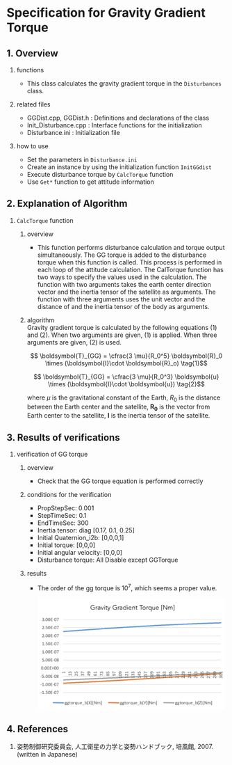 # Specification for Gravity Gradient Torque

## 1.  Overview

1. functions   
   - This class calculates the gravity gradient torque in the `Disturbances` class.

2. related files
   - GGDist.cpp, GGDist.h : Definitions and declarations of the class
   - Init_Disturbance.cpp : Interface functions for the initialization
   - Disturbance.ini : Initialization file

3. how to use
   - Set the parameters in `Disturbance.ini`
   - Create an instance by using the initialization function `InitGGdist`
   - Execute disturbance torque by `CalcTorque` function
   - Use `Get*` function to get attitude information
   
     
## 2. Explanation of Algorithm
1. `CalcTorque` function
   1. overview
      - This function performs disturbance calculation and torque output simultaneously. The GG torque is added to the disturbance torque when this function is called. This process is performed in each loop of the attitude calculation. The CalTorque function has two ways to specify the values used in the calculation. The function with two arguments takes the earth center direction vector and the inertia tensor of the satellite as arguments. The function with three arguments uses the unit vector and the distance of and the inertia tensor of the body as arguments.

   2. algorithm  
      Gravity gradient torque is calculated by the following equations (1) and (2). When two arguments are given, (1) is applied. When three arguments are given, (2) is used.
      ```math
         \boldsymbol{T}_{GG} = \cfrac{3 \mu}{R_0^5} \boldsymbol{R}_0 \times (\boldsymbol{I}\cdot \boldsymbol{R}_o)
         \tag{1}
      ```
      ```math
         \boldsymbol{T}_{GG} = \cfrac{3 \mu}{R_0^3} \boldsymbol{u} \times (\boldsymbol{I}\cdot \boldsymbol{u})
         \tag{2}
      ```
    
      where $\mu$ is the gravitational constant of the Earth, $R_0$ is the distance between the Earth center and the satellite, $\boldsymbol{R_0}$ is the vector from Earth center to the satellite, $\boldsymbol{I}$ is the inertia tensor of the satellite.

## 3. Results of verifications

1. verification of GG torque
   1. overview
      - Check that the GG torque equation is performed correctly

   2. conditions for the verification
      - PropStepSec: 0.001
      - StepTimeSec: 0.1
      - EndTimeSec: 300
      - Inertia tensor: diag [0.17, 0.1, 0.25]
      - Initial Quaternion_i2b: [0,0,0,1]
      - Initial torque: [0,0,0]
      - Initial angular velocity: [0,0,0]
      - Disturbance torque: All Disable except GGTorque

   3. results
      - The order of the gg torque is $10^7$, which seems a proper value.
      
         ![](./figs/test_ggtorque.png)

## 4. References

1. 姿勢制御研究委員会, 人工衛星の力学と姿勢ハンドブック, 培風館, 2007. (written in Japanese)
